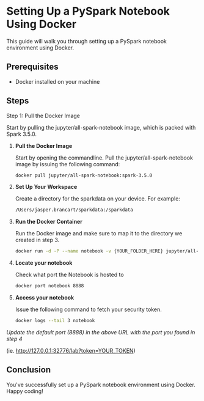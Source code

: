 # Setting Up a PySpark Notebook Using Docker

This guide will walk you through setting up a PySpark notebook environment using Docker.

## Prerequisites

- Docker installed on your machine

## Steps
Step 1: Pull the Docker Image

Start by pulling the jupyter/all-spark-notebook image, which is packed with Spark 3.5.0.

1. **Pull the Docker Image**

    Start by opening the commandline. Pull the jupyter/all-spark-notebook image by issuing the following command:
    
    ```bash
    docker pull jupyter/all-spark-notebook:spark-3.5.0
    ```

2. **Set Up Your Workspace**

    Create a directory for the sparkdata on your device. For example:

    ```bash
    /Users/jasper.brancart/sparkdata:/sparkdata
    ```

3. **Run the Docker Container**

    Run the Docker image and make sure to map it to the directory we created in step 3.
    
    ```bash
    docker run -d -P --name notebook -v {YOUR_FOLDER_HERE} jupyter/all-spark-notebook:spark-3.5.0
    ```


4. **Locate your notebook**

    Check what port the Notebook is hosted to
    
    ```bash
    docker port notebook 8888
    ```

5. **Access your notebook**

    Issue the following command to fetch your security token.

   ```bash
   docker logs --tail 3 notebook
   ```
  *Update the default port (8888) in the above URL with the port you found in step 4*

  (ie. http://127.0.0.1:32776/lab?token=YOUR_TOKEN)
   
   

## Conclusion

You've successfully set up a PySpark notebook environment using Docker. Happy coding!
